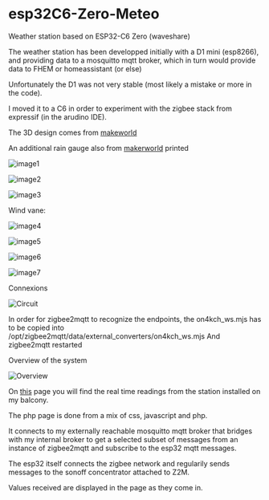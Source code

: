 # esp32C6-Zero-Meteo
Weather station based on ESP32-C6 Zero (waveshare)

The weather station has been developped initially with a D1 mini (esp8266), and providing data to a mosquitto mqtt broker, which in turn would provide data to FHEM or homeassistant (or else)

Unfortunately the D1 was not very stable (most likely a mistake or more in the code).

I moved it to a C6 in order to experiment with the zigbee stack from expressif (in the arudino IDE).

The 3D design comes from [makeworld](https://makerworld.com/en/models/111567-weather-station-anemometer?from=search#profileId-119379)

An additional rain gauge also from [makerworld](https://makerworld.com/en/models/139091-rain-gauge-zigbee-pluviometro-zigbee#profileId-151529) printed

![image1](/images/station_1.jpeg)

![image2](/images/station_2.jpeg)

![image3](/images/station_3.jpeg)

Wind vane:

![image4](/images/windvane1.jpeg)

![image5](/images/windvane2.jpeg)

![image6](/images/windvane3.jpeg)

![image7](/images/windvane4.jpeg)


Connexions

![Circuit](/images/Circuit.png)

In order for zigbee2mqtt to recognize the endpoints, the on4kch_ws.mjs has to be copied into 
/opt/zigbee2mqtt/data/external_converters/on4kch_ws.mjs
And zigbee2mqtt restarted


Overview of the system

![Overview](/images/overveiw.png)

On [this](https://www.jcoenen.com/Meteo/esp32C6Zero.php) page you will find the real time readings from the station installed on my balcony.

The php page is done from a mix of css, javascript and php.

It connects to my externally reachable mosquitto mqtt broker that bridges with my internal broker to get a selected subset of messages from an instance of zigbee2mqtt and subscribe to the esp32 mqtt messages.

The esp32 itself connects the zigbee network and regularily sends messages to the sonoff concentrator attached to Z2M.

Values received are displayed in the page as they come in.